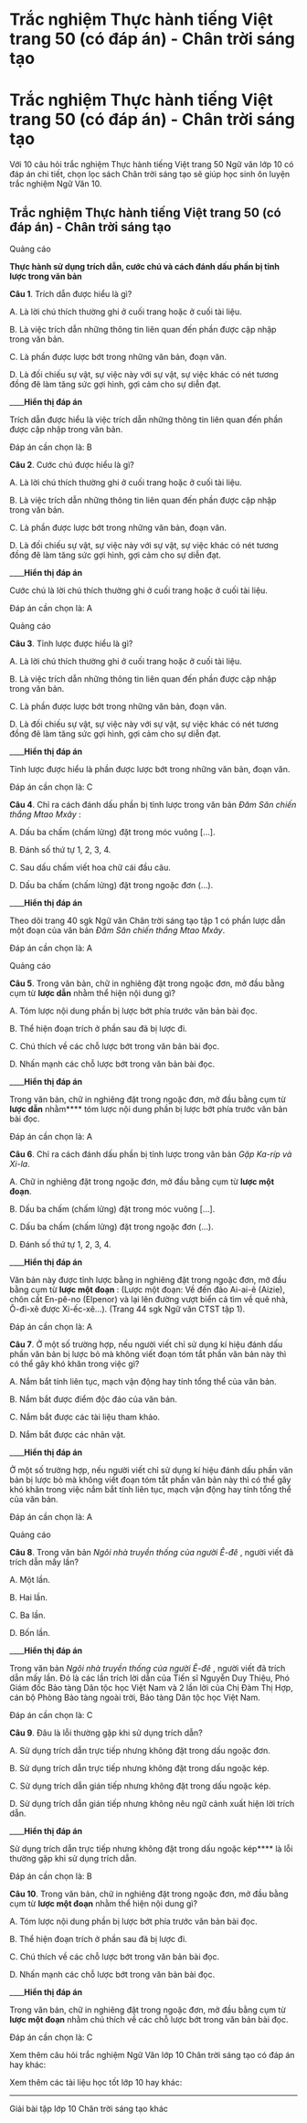 # Trắc nghiệm Thực hành tiếng Việt trang 50 (có đáp án) - Chân trời sáng tạo

# Trắc nghiệm Thực hành tiếng Việt trang 50 (có đáp án) - Chân trời sáng tạo

Với 10 câu hỏi trắc nghiệm Thực hành tiếng Việt trang 50 Ngữ văn lớp 10 có đáp án chi tiết, chọn lọc sách Chân trời sáng tạo sẽ giúp học sinh ôn luyện trắc nghiệm Ngữ Văn 10.

## Trắc nghiệm Thực hành tiếng Việt trang 50 (có đáp án) - Chân trời sáng tạo

Quảng cáo

**Thực hành sử dụng trích dẫn, cước chú và cách đánh dấu phần bị tỉnh lược trong văn bản**

**Câu 1**. Trích dẫn được hiểu là gì?

A. Là lời chú thích thường ghi ở cuối trang hoặc ở cuối tài liệu.

B. Là việc trích dẫn những thông tin liên quan đến phần được cập nhập trong văn bản.

C. Là phần được lược bớt trong những văn bản, đoạn văn.

D. Là đối chiếu sự vật, sự việc này với sự vật, sự việc khác có nét tương đồng đê làm tăng sức gợi hình, gợi cảm cho sự diễn đạt.

____**Hiển thị đáp án**

Trích dẫn được hiểu là việc trích dẫn những thông tin liên quan đến phần được cập nhập trong văn bản.

Đáp án cần chọn là: B

**Câu 2**. Cước chú được hiểu là gì?

A. Là lời chú thích thường ghi ở cuối trang hoặc ở cuối tài liệu.

B. Là việc trích dẫn những thông tin liên quan đến phần được cập nhập trong văn bản.

C. Là phần được lược bớt trong những văn bản, đoạn văn.

D. Là đối chiếu sự vật, sự việc này với sự vật, sự việc khác có nét tương đồng đê làm tăng sức gợi hình, gợi cảm cho sự diễn đạt.

____**Hiển thị đáp án**

Cước chú là lời chú thích thường ghi ở cuối trang hoặc ở cuối tài liệu.

Đáp án cần chọn là: A

Quảng cáo

**Câu 3**. Tỉnh lược được hiểu là gì?

A. Là lời chú thích thường ghi ở cuối trang hoặc ở cuối tài liệu.

B. Là việc trích dẫn những thông tin liên quan đến phần được cập nhập trong văn bản.

C. Là phần được lược bớt trong những văn bản, đoạn văn.

D. Là đối chiếu sự vật, sự việc này với sự vật, sự việc khác có nét tương đồng đê làm tăng sức gợi hình, gợi cảm cho sự diễn đạt.

____**Hiển thị đáp án**

Tỉnh lược được hiểu là phần được lược bớt trong những văn bản, đoạn văn.

Đáp án cần chọn là: C

**Câu 4**. Chỉ ra cách đánh dấu phần bị tỉnh lược trong văn bản  _Đăm Săn chiến thắng Mtao Mxây_ :

A. Dấu ba chấm (chấm lửng) đặt trong móc vuông [...].

B. Đánh số thứ tự 1, 2, 3, 4.

C. Sau dấu chấm viết hoa chữ cái đầu câu.

D. Dấu ba chấm (chấm lửng) đặt trong ngoặc đơn (...).

____**Hiển thị đáp án**

Theo dõi trang 40 sgk Ngữ văn Chân trời sáng tạo tập 1 có phần lược dẫn một đoạn của văn bản  _Đăm Săn chiến thắng Mtao Mxây_.

Đáp án cần chọn là: A

Quảng cáo

**Câu 5**. Trong văn bản, chữ in nghiêng đặt trong ngoặc đơn, mở đầu bằng cụm từ **lược dẫn** nhằm thể hiện nội dung gì?

A. Tóm lược nội dung phần bị lược bớt phía trước văn bản bài đọc.

B. Thể hiện đoạn trích ở phần sau đã bị lược đi.

C. Chú thích về các chỗ lược bớt trong văn bản bài đọc.

D. Nhấn mạnh các chỗ lược bớt trong văn bản bài đọc.

____**Hiển thị đáp án**

Trong văn bản, chữ in nghiêng đặt trong ngoặc đơn, mở đầu bằng cụm từ **lược dẫn** nhằm**** tóm lược nội dung phần bị lược bớt phía trước văn bản bài đọc.

Đáp án cần chọn là: A

**Câu 6**. Chỉ ra cách đánh dấu phần bị tỉnh lược trong văn bản  _Gặp Ka-ríp và Xi-la_.

A. Chữ in nghiêng đặt trong ngoặc đơn, mở đầu bằng cụm từ **lược một đoạn**.

B. Dấu ba chấm (chấm lửng) đặt trong móc vuông [...].

C. Dấu ba chấm (chấm lửng) đặt trong ngoặc đơn (...).

D. Đánh số thứ tự 1, 2, 3, 4.

____**Hiển thị đáp án**

Văn bản này được tỉnh lược bằng in nghiêng đặt trong ngoặc đơn, mở đầu bằng cụm từ **lược một đoạn** : (Lược một đoạn: Về đến đảo Ai-ai-ê (Aizie), chôn cất En-pê-no (Elpenor) và lại lên đường vượt biển cả tìm về quê nhà, Ô-đi-xê được Xi-ếc-xê...). (Trang 44 sgk Ngữ văn CTST tập 1).

Đáp án cần chọn là: A

**Câu 7**. Ở một số trường hợp, nếu người viết chỉ sử dụng kí hiệu đánh dấu phần văn bản bị lược bỏ mà không viết đoạn tóm tắt phần văn bản này thì có thể gây khó khăn trong việc gì?

A. Nắm bắt tính liên tục, mạch vận động hay tính tổng thể của văn bản.

B. Nắm bắt được điểm độc đáo của văn bản.

C. Nắm bắt được các tài liệu tham khảo.

D. Nắm bắt được các nhân vật.

____**Hiển thị đáp án**

Ở một số trường hợp, nếu người viết chỉ sử dụng kí hiệu đánh dấu phần văn bản bị lược bỏ mà không viết đoạn tóm tắt phần văn bản này thì có thể gây khó khăn trong việc nắm bắt tính liên tục, mạch vận động hay tính tổng thể của văn bản.

Đáp án cần chọn là: A

Quảng cáo

**Câu 8**. Trong văn bản  _Ngôi nhà truyền thống của người Ê-đê_ , người viết đã trích dẫn mấy lần?

A. Một lần.

B. Hai lần.

C. Ba lần.

D. Bốn lần.

____**Hiển thị đáp án**

Trong văn bản  _Ngôi nhà truyền thống của người Ê-đê_ , người viết đã trích dẫn mấy lần. Đó là các lần trích lời dẫn của Tiến sĩ Nguyễn Duy Thiệu, Phó Giám đốc Bảo tàng Dân tộc học Việt Nam và 2 lần lời của Chị Đàm Thị Hợp, cán bộ Phòng Bảo tàng ngoài trời, Bảo tàng Dân tộc học Việt Nam.

Đáp án cần chọn là: C

**Câu 9**. Đâu là lỗi thường gặp khi sử dụng trích dẫn?

A. Sử dụng trích dẫn trực tiếp nhưng không đặt trong dấu ngoặc đơn.

B. Sử dụng trích dẫn trực tiếp nhưng không đặt trong dấu ngoặc kép.

C. Sử dụng trích dẫn gián tiếp nhưng không đặt trong dấu ngoặc kép.

D. Sử dụng trích dẫn gián tiếp nhưng không nêu ngữ cảnh xuất hiện lời trích dẫn.

____**Hiển thị đáp án**

Sử dụng trích dẫn trực tiếp nhưng không đặt trong dấu ngoặc kép**** là lỗi thường gặp khi sử dụng trích dẫn.

Đáp án cần chọn là: B

**Câu 10**. Trong văn bản, chữ in nghiêng đặt trong ngoặc đơn, mở đầu bằng cụm từ **lược một đoạn** nhằm thể hiện nội dung gì?

A. Tóm lược nội dung phần bị lược bớt phía trước văn bản bài đọc.

B. Thể hiện đoạn trích ở phần sau đã bị lược đi.

C. Chú thích về các chỗ lược bớt trong văn bản bài đọc.

D. Nhấn mạnh các chỗ lược bớt trong văn bản bài đọc.

____**Hiển thị đáp án**

Trong văn bản, chữ in nghiêng đặt trong ngoặc đơn, mở đầu bằng cụm từ **lược một đoạn** nhằm chú thích về các chỗ lược bớt trong văn bản bài đọc.

Đáp án cần chọn là: C

Xem thêm câu hỏi trắc nghiệm Ngữ Văn lớp 10 Chân trời sáng tạo có đáp án hay khác:

Xem thêm các tài liệu học tốt lớp 10 hay khác:

* * *

Giải bài tập lớp 10 Chân trời sáng tạo khác
